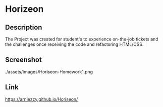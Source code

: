 # Horizeon

## Description
The Project was created for student's to experience on-the-job tickets and the challenges once receiving the code and refactoring HTML/CSS. 

## Screenshot
./assets/images/Horiseon-Homework1.png

## Link
https://arniezzy.github.io/Horiseon/
